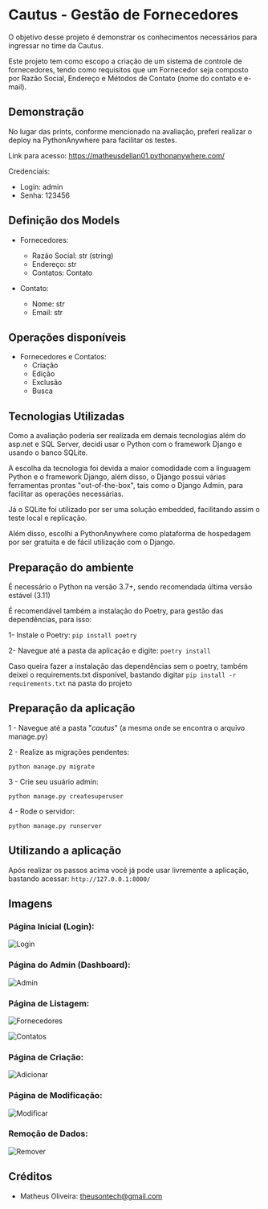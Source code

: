 # Cautus - Gestão de Fornecedores

O objetivo desse projeto é demonstrar os conhecimentos necessários para ingressar no time da Cautus.

Este projeto tem como escopo a criação de um sistema de controle de fornecedores, tendo como requisitos que um Fornecedor seja composto por Razão Social, Endereço e Métodos de Contato (nome do contato e e-mail).

## Demonstração

No lugar das prints, conforme mencionado na avaliação, preferi realizar o deploy na PythonAnywhere para facilitar os testes.

Link para acesso: https://matheusdellan01.pythonanywhere.com/

Credenciais:
- Login: admin
- Senha: 123456

## Definição dos Models

- Fornecedores:
  - Razão Social: str (string)
  - Endereço: str
  - Contatos: Contato

- Contato:
  - Nome: str
  - Email: str

## Operações disponíveis

- Fornecedores e Contatos:
  - Criação
  - Edição
  - Exclusão
  - Busca

## Tecnologias Utilizadas

Como a avaliação poderia ser realizada em demais tecnologias além do asp.net e SQL Server, decidi usar o Python com o framework Django e usando o banco SQLite.

A escolha da tecnologia foi devida a maior comodidade com a linguagem Python e o framework Django, além disso, o Django possui várias ferramentas prontas "out-of-the-box", tais como o Django Admin, para facilitar as operações necessárias.

Já o SQLite foi utilizado por ser uma solução embedded, facilitando assim o teste local e replicação.

Além disso, escolhi a PythonAnywhere como plataforma de hospedagem por ser gratuita e de fácil utilização com o Django.


## Preparação do ambiente

É necessário o Python na versão 3.7+, sendo recomendada última versão estável (3.11)

É recomendável também a instalação do Poetry, para gestão das dependências, para isso:

1- Instale o Poetry:
`pip install poetry`

2- Navegue até a pasta da aplicação e digite:
`poetry install`

Caso queira fazer a instalação das dependências sem o poetry, também deixei o requirements.txt disponível, bastando digitar `pip install -r requirements.txt` na pasta do projeto

## Preparação da aplicação

1 - Navegue até a pasta "_cautus_" (a mesma onde se encontra o arquivo manage.py)

2 - Realize as migrações pendentes:

`python manage.py migrate`

3 - Crie seu usuário admin:

`python manage.py createsuperuser`

4 - Rode o servidor:

`python manage.py runserver`

## Utilizando a aplicação

Após realizar os passos acima você já pode usar livremente a aplicação, bastando acessar: `http://127.0.0.1:8000/`

## Imagens

### Página Inicial (Login):

![Login](imgs/login.png)

### Página do Admin (Dashboard):

![Admin](imgs/dashboard.png)

### Página de Listagem:

![Fornecedores](imgs/fornecedores.png)

![Contatos](imgs/contatos.png)

### Página de Criação:

![Adicionar](imgs/adicionar_fornecedor.png)

### Página de Modificação:

![Modificar](imgs/modificar_contato.png)

### Remoção de Dados:
![Remover](imgs/remover_fornecedor.png)


## Créditos

- Matheus Oliveira: theusontech@gmail.com
